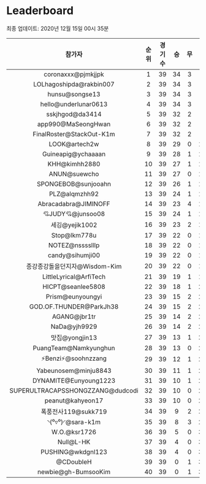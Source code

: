 # Leaderboard
최종 업데이트: 2020년 12월 15일 00시 35분




| 참가자 | 순위 | 경기수 | 승 | 무 | 패 | 승점 |
|:---:|:---:|:---:|:---:|:---:|:---:|:---:|
| coronaxxx@pjmkjjpk | 1 | 39 | 34 | 3 | 2 | 105 |
| LOLhagoshipda@rakbin007 | 2 | 39 | 34 | 3 | 2 | 105 |
| hunsu@songse13 | 3 | 39 | 34 | 3 | 2 | 105 |
| hello@underlunar0613 | 4 | 39 | 34 | 3 | 2 | 105 |
| sskjhgod@da3414 | 5 | 39 | 32 | 2 | 5 | 98 |
| app990@MaSeongHwan | 6 | 39 | 32 | 2 | 5 | 98 |
| FinalRoster@StackOut-K1m | 7 | 39 | 32 | 2 | 5 | 98 |
| LOOK@artech2w | 8 | 39 | 29 | 0 | 10 | 87 |
| Guineapig@ychaaaan | 9 | 39 | 28 | 1 | 10 | 85 |
| KHH@kimhh2880 | 10 | 39 | 27 | 1 | 11 | 82 |
| ANUN@suewcho | 11 | 39 | 27 | 0 | 12 | 81 |
| SPONGEBOB@sunjooahn | 12 | 39 | 26 | 1 | 12 | 79 |
| PLZ@alqmzhh92 | 13 | 39 | 24 | 1 | 14 | 73 |
| Abracadabra@JIMINOFF | 14 | 39 | 23 | 4 | 12 | 73 |
| 💘JUDY💘@junsoo08 | 15 | 39 | 24 | 1 | 14 | 73 |
| 세깅@yejik1002 | 16 | 39 | 23 | 2 | 14 | 71 |
| Stop@lkm778u | 17 | 39 | 22 | 0 | 17 | 66 |
| NOTEZ@nsssslllp | 18 | 39 | 22 | 0 | 17 | 66 |
| candy@sihumji00 | 19 | 39 | 22 | 0 | 17 | 66 |
| 종강종강돌을던지자@Wisdom-Kim | 20 | 39 | 22 | 0 | 17 | 66 |
| LittleLyrical@ArfiTech | 21 | 39 | 19 | 1 | 19 | 58 |
| HICPT@seanlee5808 | 22 | 39 | 18 | 1 | 20 | 55 |
| Prism@eunyoungyi | 23 | 39 | 15 | 2 | 22 | 47 |
| GOD.OF.THUNDER@ParkJh38 | 24 | 39 | 15 | 2 | 22 | 47 |
| AGANG@jbr1tr | 25 | 39 | 14 | 2 | 23 | 44 |
| NaDa@yjh9929 | 26 | 39 | 14 | 2 | 23 | 44 |
| 맛집@yongjin13 | 27 | 39 | 13 | 1 | 25 | 40 |
| PuangTeam@Namkyunghun | 28 | 39 | 13 | 0 | 26 | 39 |
| ⚡Benzi⚡@soohnzzang | 29 | 39 | 12 | 1 | 26 | 37 |
| Yabeunosem@minju8843 | 30 | 39 | 11 | 1 | 27 | 34 |
| DYNAMITE@Eunyoung1223 | 31 | 39 | 10 | 1 | 28 | 31 |
| SUPERULTRACAPSSHONGZZANG@dudcodi | 32 | 39 | 10 | 0 | 29 | 30 |
| peanut@kahyeon17 | 33 | 39 | 10 | 0 | 29 | 30 |
| 폭풍전사119@sukk719 | 34 | 39 | 9 | 2 | 28 | 29 |
| ◝(⁰▿⁰)◜@sara-k1m | 35 | 39 | 8 | 3 | 28 | 27 |
| W.O.@ksr1726 | 36 | 39 | 5 | 0 | 34 | 15 |
| Null@L-HK | 37 | 39 | 4 | 0 | 35 | 12 |
| PUSHING@wkdgnl123 | 38 | 39 | 4 | 0 | 35 | 12 |
| @CDoubleH | 39 | 39 | 0 | 1 | 38 | 1 |
| newbie@gh-BumsooKim | 40 | 39 | 0 | 1 | 38 | 1 |